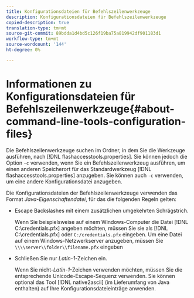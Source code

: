 ```yaml
---
title: Konfigurationsdateien für Befehlszeilenwerkzeuge
description: Konfigurationsdateien für Befehlszeilenwerkzeuge
copied-description: true
translation-type: tm+mt
source-git-commit: 89bdda1d4bd5c126f19ba75a819942df901183d1
workflow-type: tm+mt
source-wordcount: '144'
ht-degree: 0%

---
```



# Informationen zu Konfigurationsdateien für Befehlszeilenwerkzeuge{#about-command-line-tools-configuration-files}

Die Befehlszeilenwerkzeuge suchen im Ordner, in dem Sie die Werkzeuge ausführen, nach [!DNL flashaccesstools.properties]. Sie können jedoch die Option `-c` verwenden, wenn Sie ein Befehlszeilenwerkzeug ausführen, um einen anderen Speicherort für das Standardwerkzeug [!DNL flashaccesstools.properties] anzugeben. Sie können auch `-c` verwenden, um eine andere Konfigurationsdatei anzugeben.

Die Konfigurationsdateien der Befehlszeilenwerkzeuge verwenden das Format *Java-Eigenschaftendatei*, für das die folgenden Regeln gelten:

* Escape Backslashes mit einem zusätzlichen umgekehrten Schrägstrich.

   Wenn Sie beispielsweise auf einem Windows-Computer die Datei [!DNL C:\credentials.pfx] angeben möchten, müssen Sie sie als [!DNL C:\\credentials.pfx] oder `C:/credentials.pfx` eingeben. Um eine Datei auf einem Windows-Netzwerkserver anzugeben, müssen Sie `\\\\server\\folder\\filename.pfx` eingeben
* Schließen Sie nur *Latin-1*-Zeichen ein.

   Wenn Sie nicht-*Latin-1*-Zeichen verwenden möchten, müssen Sie die entsprechende Unicode-Escape-Sequenz verwenden. Sie können optional das Tool [!DNL native2ascii] (im Lieferumfang von Java enthalten) auf Ihre Konfigurationsdateieinträge anwenden.
